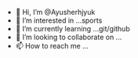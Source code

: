 - 👋 Hi, I’m @Ayusherhjyuk
- 👀 I’m interested in ...sports
- 🌱 I’m currently learning ...git/github
- 💞️ I’m looking to collaborate on ...
- 📫 How to reach me ...

<!---
Ayusherhjyuk/Ayusherhjyuk is a ✨ special ✨ repository because its `README.md` (this file) appears on your GitHub profile.
You can click the Preview link to take a look at your changes.
--->
